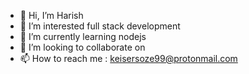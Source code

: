 - 👋 Hi, I’m Harish
- 👀 I’m interested full stack development
- 🌱 I’m currently learning nodejs
- 💞️ I’m looking to collaborate on 
- 📫 How to reach me : keisersoze99@protonmail.com

<!---
keisersoze99/keisersoze99 is a ✨ special ✨ repository because its `README.md` (this file) appears on your GitHub profile.
You can click the Preview link to take a look at your changes.
--->
